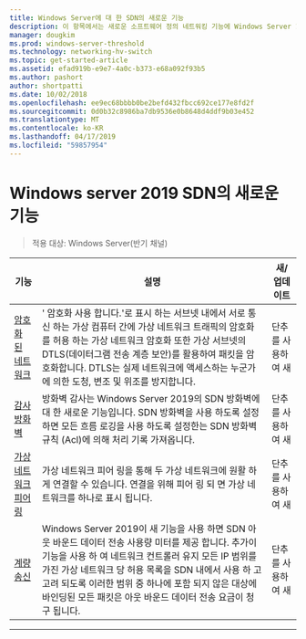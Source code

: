 ```yaml
---
title: Windows Server에 대 한 SDN의 새로운 기능
description: 이 항목에서는 새로운 소프트웨어 정의 네트워킹 기능에 Windows Server 1709에 대 한 정보를 제공
manager: dougkim
ms.prod: windows-server-threshold
ms.technology: networking-hv-switch
ms.topic: get-started-article
ms.assetid: efad919b-e9e7-4a0c-b373-e68a092f93b5
ms.author: pashort
author: shortpatti
ms.date: 10/02/2018
ms.openlocfilehash: ee9ec68bbbb0be2befd432fbcc692ce177e8fd2f
ms.sourcegitcommit: 0d0b32c8986ba7db9536e0b8648d4ddf9b03e452
ms.translationtype: MT
ms.contentlocale: ko-KR
ms.lasthandoff: 04/17/2019
ms.locfileid: "59857954"
---
```

# <a name="whats-new-in-sdn-for-windows-server-2019"></a>Windows server 2019 SDN의 새로운 기능

>적용 대상: Windows Server(반기 채널)


| **기능** | **설명** | **새/업데이트** | 
| --- | --- | --- |
|[암호화 된 네트워크](vnet-encryption/sdn-vnet-encryption.md) |' 암호화 사용 합니다.'로 표시 하는 서브넷 내에서 서로 통신 하는 가상 컴퓨터 간에 가상 네트워크 트래픽의 암호화를 허용 하는 가상 네트워크 암호화 또한 가상 서브넷의 DTLS(데이터그램 전송 계층 보안)를 활용하여 패킷을 암호화합니다. DTLS는 실제 네트워크에 액세스하는 누군가에 의한 도청, 변조 및 위조를 방지합니다. |단추를 사용하여 새 |
|[감사 방화벽](security/sdn-firewall-auditing.md) |방화벽 감사는 Windows Server 2019의 SDN 방화벽에 대 한 새로운 기능입니다. SDN 방화벽을 사용 하도록 설정 하면 모든 흐름 로깅을 사용 하도록 설정한는 SDN 방화벽 규칙 (Acl)에 의해 처리 기록 가져옵니다. |단추를 사용하여 새 |
|[가상 네트워크 피어 링](vnet-peering/sdn-vnet-peering.md) |가상 네트워크 피어 링을 통해 두 가상 네트워크에 원활 하 게 연결할 수 있습니다. 연결을 위해 피어 링 되 면 가상 네트워크를 하나로 표시 됩니다.  |단추를 사용하여 새 |
|[계량 송신](manage/sdn-egress.md) |Windows Server 2019이 새 기능을 사용 하면 SDN 아웃 바운드 데이터 전송 사용량 미터를 제공 합니다. 추가이 기능을 사용 하 여 네트워크 컨트롤러 유지 모든 IP 범위를 가진 가상 네트워크 당 허용 목록을 SDN 내에서 사용 하 고 고려 되도록 이러한 범위 중 하나에 포함 되지 않은 대상에 바인딩된 모든 패킷은 아웃 바운드 데이터 전송 요금이 청구 됩니다. |단추를 사용하여 새 |
---



